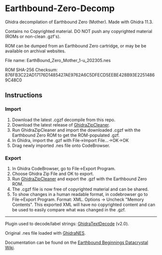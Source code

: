 # Earthbound-Zero-Decomp
Ghidra decompilation of Earthbound Zero (Mother).  Made with Ghidra 11.3.

Contains no Copyrighted material.  DO NOT push any copyrighted material (ROMs or non-clean .gzf's).

ROM can be dumped from an Earthbound Zero cartridge, or may be be available on archival websites.

File name: EarthBound_Zero_Mother_1-u_202305.nes

ROM SHA-256 Checksum: 876FB3C22AD17176D1485427AE9762A6C5DFECD5EEBE428B93E22514869C48C0

## Instructions
### Import
1. Download the latest .cgzf decompile from this repo.
2. Download the latest release of <a href="https://github.com/GrasonHumphrey/GhidraZipCleaner/tree/master/Release">GhidraZipCleaner</a>.
3. Run GhidraZipCleaner and import the downloaded .cgzf with the Earthbound Zero ROM to get the ROM-populated .gzf.
4. In Ghidra, import the .gzf with File->Import File...->OK->OK
5. Drag newly imported .nes file onto CodeBrowser.

### Export
1. In Ghidra CodeBrowser, go to File->Export Program.
2. Choose Ghidra Zip File and OK to export.
3. Run <a href="https://github.com/GrasonHumphrey/GhidraZipCleaner/tree/master/Release">GhidraZipCleaner</a> and export the .gzf with the Earthbound Zero ROM.
4. The .cgzf file is now free of copyrighted material and can be shared.
5. To show changes in a human readable format, in codebrowser go to File->Export Program.  Format: XML.  Options -> Uncheck "Memory Contents".  This exported XML will have no copyrighted content and can be used to easily compare what was changed in the .gzf. 

---
Plugin used to decode/label strings: <a href="https://github.com/GrasonHumphrey/GhidraTextDecode">GhidraTextDecode</a> (v2.0).

Original .nes file loaded with <a href="https://github.com/kylewlacy/GhidraNes/tree/main">GhidraNES</a>.

Documentation can be found on the <a href="https://datacrystal.tcrf.net/wiki/EarthBound_Beginnings">Earthbound Beginnings Datacrystal Wiki</a>.